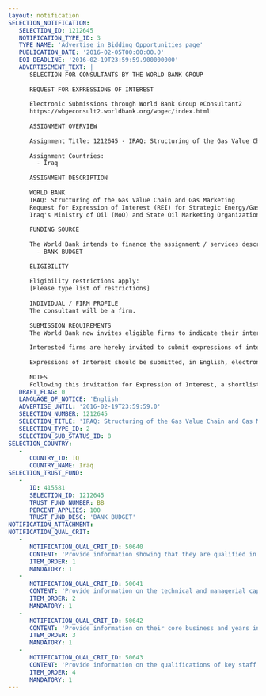 ```yaml
---
layout: notification
SELECTION_NOTIFICATION: 
   SELECTION_ID: 1212645
   NOTIFICATION_TYPE_ID: 3
   TYPE_NAME: 'Advertise in Bidding Opportunities page'
   PUBLICATION_DATE: '2016-02-05T00:00:00.0'
   EOI_DEADLINE: '2016-02-19T23:59:59.900000000'
   ADVERTISEMENT_TEXT: |
      SELECTION FOR CONSULTANTS BY THE WORLD BANK GROUP
      
      REQUEST FOR EXPRESSIONS OF INTEREST
      
      Electronic Submissions through World Bank Group eConsultant2
      https://wbgeconsult2.worldbank.org/wbgec/index.html
      
      ASSIGNMENT OVERVIEW
      
      Assignment Title: 1212645 - IRAQ: Structuring of the Gas Value Chain and Gas Marketing
      
      Assignment Countries:
        - Iraq
      
      ASSIGNMENT DESCRIPTION
      
      WORLD BANK
      IRAQ: Structuring of the Gas Value Chain and Gas Marketing
      Request for Expression of Interest (REI) for Strategic Energy/Gas Consultant
      Iraq's Ministry of Oil (MoO) and State Oil Marketing Organization (SOMO) have asked the World Bank to provide assistance for the formulation and design of a framework to support the modernization of Iraq's natural gas value chain, including the sub-sectors policy, institutional, legal and regulatory systems, and gas infrastructure planning through a World Bank Reimbursable Advisory Service (RAS). The objective of this RAS is to assess the current state of country's natural gas framework, on that basis to develop the appropriate legal, fiscal, institutional, regulatory, commercial and contractual frameworks necessary to secure clear, robust, efficient and effective relationships between all stakeholders throughout the gas value chain.
      
      FUNDING SOURCE
      
      The World Bank intends to finance the assignment / services described below under the following trust fund(s):
        - BANK BUDGET
      
      ELIGIBILITY
      
      Eligibility restrictions apply:
      [Please type list of restrictions]
      
      INDIVIDUAL / FIRM PROFILE
      The consultant will be a firm. 
      
      SUBMISSION REQUIREMENTS
      The World Bank now invites eligible firms to indicate their interest in providing the services.  Interested firms must provide information indicating that they are qualified to perform the services (brochures, description of similar assignments, experience in similar conditions, availability of appropriate skills among staff, etc. for firms; CV and cover letter for individuals).  Please note that the total size of all attachments should be less than 5MB.  Consultants may associate to enhance their qualifications.
      
      Interested firms are hereby invited to submit expressions of interest.
      
      Expressions of Interest should be submitted, in English, electronically through World Bank Group eTendering (https://wbgeconsult2.worldbank.org/wbgec/index.html)
      
      NOTES
      Following this invitation for Expression of Interest, a shortlist of qualified firms will be formally invited to submit proposals.  Shortlisting and selection will be subject to the availability of funding.
   DRAFT_FLAG: 0
   LANGUAGE_OF_NOTICE: 'English'
   ADVERTISE_UNTIL: '2016-02-19T23:59:59.0'
   SELECTION_NUMBER: 1212645
   SELECTION_TITLE: 'IRAQ: Structuring of the Gas Value Chain and Gas Marketing'
   SELECTION_TYPE_ID: 2
   SELECTION_SUB_STATUS_ID: 8
SELECTION_COUNTRY: 
   - 
      COUNTRY_ID: IQ
      COUNTRY_NAME: Iraq
SELECTION_TRUST_FUND: 
   - 
      ID: 415581
      SELECTION_ID: 1212645
      TRUST_FUND_NUMBER: BB
      PERCENT_APPLIES: 100
      TRUST_FUND_DESC: 'BANK BUDGET'
NOTIFICATION_ATTACHMENT: 
NOTIFICATION_QUAL_CRIT: 
   - 
      NOTIFICATION_QUAL_CRIT_ID: 50640
      CONTENT: 'Provide information showing that they are qualified in the field of the assignment. Please include these details directly in the Expression of Interest.'
      ITEM_ORDER: 1
      MANDATORY: 1
   - 
      NOTIFICATION_QUAL_CRIT_ID: 50641
      CONTENT: 'Provide information on the technical and managerial capabilities of the firm. Please include these details directly in the Expression of Interest.'
      ITEM_ORDER: 2
      MANDATORY: 1
   - 
      NOTIFICATION_QUAL_CRIT_ID: 50642
      CONTENT: 'Provide information on their core business and years in business. Please include these details directly in the Expression of Interest.'
      ITEM_ORDER: 3
      MANDATORY: 1
   - 
      NOTIFICATION_QUAL_CRIT_ID: 50643
      CONTENT: 'Provide information on the qualifications of key staff. Please include these details directly in the Expression of Interest.'
      ITEM_ORDER: 4
      MANDATORY: 1
---
```

